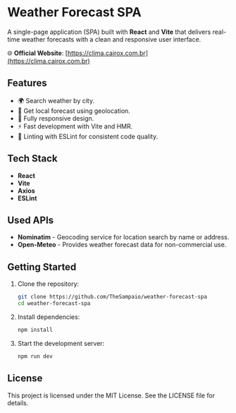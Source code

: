 # Weather Forecast SPA

A single-page application (SPA) built with **React** and **Vite** that delivers real-time weather forecasts with a clean and responsive user interface.

🌐 **Official Website**: [https://clima.cairox.com.br](https://clima.cairox.com.br)

## Features

- 🌍 Search weather by city.
- 📍 Get local forecast using geolocation.
- 📱 Fully responsive design.
- ⚡ Fast development with Vite and HMR.
- 🧼 Linting with ESLint for consistent code quality.

## Tech Stack

- **React**
- **Vite**
- **Axios**
- **ESLint**

## Used APIs

- **Nominatim** - Geocoding service for location search by name or address.
- **Open-Meteo** - Provides weather forecast data for non-commercial use.

## Getting Started

1. Clone the repository:

   ```bash
   git clone https://github.com/TheSampaio/weather-forecast-spa
   cd weather-forecast-spa
   ```

2. Install dependencies:

   ```bash
   npm install
   ```

3. Start the development server:

   ```bash
   npm run dev
   ```

## License

This project is licensed under the MIT License. See the LICENSE file for details.

